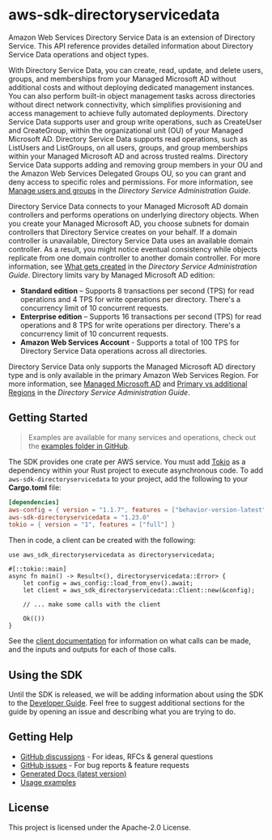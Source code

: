 # aws-sdk-directoryservicedata

Amazon Web Services Directory Service Data is an extension of Directory Service. This API reference provides detailed information about Directory Service Data operations and object types.

With Directory Service Data, you can create, read, update, and delete users, groups, and memberships from your Managed Microsoft AD without additional costs and without deploying dedicated management instances. You can also perform built-in object management tasks across directories without direct network connectivity, which simplifies provisioning and access management to achieve fully automated deployments. Directory Service Data supports user and group write operations, such as CreateUser and CreateGroup, within the organizational unit (OU) of your Managed Microsoft AD. Directory Service Data supports read operations, such as ListUsers and ListGroups, on all users, groups, and group memberships within your Managed Microsoft AD and across trusted realms. Directory Service Data supports adding and removing group members in your OU and the Amazon Web Services Delegated Groups OU, so you can grant and deny access to specific roles and permissions. For more information, see [Manage users and groups](https://docs.aws.amazon.com/directoryservice/latest/admin-guide/ms_ad_manage_users_groups.html) in the _Directory Service Administration Guide_.

Directory Service Data connects to your Managed Microsoft AD domain controllers and performs operations on underlying directory objects. When you create your Managed Microsoft AD, you choose subnets for domain controllers that Directory Service creates on your behalf. If a domain controller is unavailable, Directory Service Data uses an available domain controller. As a result, you might notice eventual consistency while objects replicate from one domain controller to another domain controller. For more information, see [What gets created](https://docs.aws.amazon.com/directoryservice/latest/admin-guide/ms_ad_getting_started_what_gets_created.html) in the _Directory Service Administration Guide_. Directory limits vary by Managed Microsoft AD edition:
  - __Standard edition__ – Supports 8 transactions per second (TPS) for read operations and 4 TPS for write operations per directory. There's a concurrency limit of 10 concurrent requests.
  - __Enterprise edition__ – Supports 16 transactions per second (TPS) for read operations and 8 TPS for write operations per directory. There's a concurrency limit of 10 concurrent requests.
  - __Amazon Web Services Account__ - Supports a total of 100 TPS for Directory Service Data operations across all directories.

Directory Service Data only supports the Managed Microsoft AD directory type and is only available in the primary Amazon Web Services Region. For more information, see [Managed Microsoft AD](https://docs.aws.amazon.com/directoryservice/latest/admin-guide/directory_microsoft_ad.html) and [Primary vs additional Regions](https://docs.aws.amazon.com/directoryservice/latest/admin-guide/multi-region-global-primary-additional.html) in the _Directory Service Administration Guide_.

## Getting Started

> Examples are available for many services and operations, check out the
> [examples folder in GitHub](https://github.com/awslabs/aws-sdk-rust/tree/main/examples).

The SDK provides one crate per AWS service. You must add [Tokio](https://crates.io/crates/tokio)
as a dependency within your Rust project to execute asynchronous code. To add `aws-sdk-directoryservicedata` to
your project, add the following to your **Cargo.toml** file:

```toml
[dependencies]
aws-config = { version = "1.1.7", features = ["behavior-version-latest"] }
aws-sdk-directoryservicedata = "1.23.0"
tokio = { version = "1", features = ["full"] }
```

Then in code, a client can be created with the following:

```rust,no_run
use aws_sdk_directoryservicedata as directoryservicedata;

#[::tokio::main]
async fn main() -> Result<(), directoryservicedata::Error> {
    let config = aws_config::load_from_env().await;
    let client = aws_sdk_directoryservicedata::Client::new(&config);

    // ... make some calls with the client

    Ok(())
}
```

See the [client documentation](https://docs.rs/aws-sdk-directoryservicedata/latest/aws_sdk_directoryservicedata/client/struct.Client.html)
for information on what calls can be made, and the inputs and outputs for each of those calls.

## Using the SDK

Until the SDK is released, we will be adding information about using the SDK to the
[Developer Guide](https://docs.aws.amazon.com/sdk-for-rust/latest/dg/welcome.html). Feel free to suggest
additional sections for the guide by opening an issue and describing what you are trying to do.

## Getting Help

* [GitHub discussions](https://github.com/awslabs/aws-sdk-rust/discussions) - For ideas, RFCs & general questions
* [GitHub issues](https://github.com/awslabs/aws-sdk-rust/issues/new/choose) - For bug reports & feature requests
* [Generated Docs (latest version)](https://awslabs.github.io/aws-sdk-rust/)
* [Usage examples](https://github.com/awslabs/aws-sdk-rust/tree/main/examples)

## License

This project is licensed under the Apache-2.0 License.

